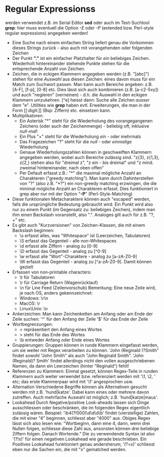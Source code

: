 # Regular Expressionss

werden verwendet z.B. im Serial Editor __sed__ oder auch im Text-Suchtool
__grep__: hier muss eventuell die Option _-E_ oder _-P_ (extended bzw. 
Perl-style regular expressions) angegeben werden!

* Eine Suche nach einem einfachen String liefert genau die Vorkommen dieses
  Strings zurück - also auch mit vorangehenden oder folgenden Zeichen
* Der Punkt __"."__ ist ein einfacher Platzhalter für _ein_ beliebiges
  Zeichen. Wiederholt hintereinander stehende Punkte stehen für die 
  entsprechende Anzahl von Zeichen.
* Zeichen, die in eckigen Klammern angegeben werden (z.B. "[abc]") stehen für
  eine _Auswahl_ aus diesen Zeichen: eines davon muss für ein Match zum 
  Suchwort passen. Man kann auch Bereiche angeben: z.B. [A-F], [f-p], [0-8] 
  etc. Dies lässt sich auch kombinieren (z.B. [a-c2-5xy]) und auch "negieren"
  (verneinen) - d.h. die Auswahl in den eckigen Klammern umzukehren. [^e] 
  heisst dann: Suche alle Zeichen _ausser_ dem "e". Utilities wie __grep__ 
  haben evtl. Erweiterungen, die man in der Form [[:digit:]] (Bsp: Ziffern) 
  etc. einsetzen kann.
* Multiplikatoren:
    - Ein Asterisk "\*" steht für die Wiederholung des vorangegangenen Zeichens
      (oder auch der Zeichenmenge) - beliebig oft, inklusive _null-mal_!
    - Ein Plus "\+" steht für die Wiederholung _ein_ - oder mehrmals
    - Das Fragezeichen "\?" steht für die _null_ - oder _einmalige_ Wiederholung
    - Genaue Wiederholungszahlen können in geschweiften Klammern angegeben 
      werden, wobei auch Bereiche zulässig sind. "z{3}, z{1,3}, z{2,} stehen 
      also für "dreimal z", "z ein - bis dreimal" und "z mind. zweimal 
      hintereinander, nach oben offen"
    - Per Default erfasst z.B.: "\*" die maximal mögliche Anzahl an Charakteren 
      ("greedy matching"). Man kann durch Dahinterstellen von "\?" (also z.B. 
      "\*\?") ein non-greedy matching erzwingen, die die minimal mögliche Anzahl 
      an Charakteren erfasst. Dies funktioniert in grep aber nur mit der Option 
      "__-P__" (Perl-Style-Matching)
* Diese funktionalen Metacharaktere können auch "escaped" werden, falls die 
  ursprüngliche Bedeutung gebraucht wird. Ein Punkt wird also nur zu einem Punkt 
  (im Gegensatz zu: beliebiges Zeichen), indem man ihm einen Backslash 
  voranstellt, also "\.". Analoges gilt auch für z.B. "?, +" etc.
* Es gibt auch "Kurzversionen" von Zeichen-Klassen, die mit einem Backslash 
  beginnen:
  - \s erfasst alles, was "Whitespace" ist (Leerzeichen, Tabulatoren)
  - \S erfasst das Gegenteil - alle non-Whitespaces
  - \d erfasst alle Ziffern - analog zu [0-9]
  - \D erfasst das Gegenteil - analog zu [^0-9]
  - \w erfasst alle "Wort"-Charaktere - analog zu [a-zA-Z0-9]
  - \W erfasst das Gegenteil - analog zu [^a-zA-Z0-9]. Damit können gezielt 
* Erfassen von non-printable characters:
  - \t für Tabulatoren
  - \r für Carriage Return (Wagenrücklauf)
  - \n für Line Feed (Zeilenvorschub)
  Bemerkung: Eine neue Zeile wird, je nach OS, anders gekennzeichnet: 
  - Windows: \r\n
  - MacOS: \r
  - Linux\Unix: \n
* Ankerzeichen: 
  Man kann Zeichenketten am Anfang oder am Ende der Zeile suchen: 
  '^' für den Anfang der Zeile
  '$' für das Ende der Zeile
* Wortbegrenzungen:
  - \< repräsentiert den Anfang eines Wortes 
  - \> steht für das Ende des Wortes
  - \b entweder Anfang oder Ende eines Wortes
* Gruppierungen:
Gruppen können in runde Klammern eingefasst werden, um sie weiter mit Regex 
verarbeiten zu können. 'John (Reginald )?Smith" findet sowohl "John Smith" als 
auch "John Reginald Smith". 'John (Reginald)? Smith' findet allerdings nicht den
vollen ausgeschriebenen Namen, da dann ein Leerzeichen (hinter "Reginald") fehlt!
* Referenzen zu Klammern: 
Einmal gesetzt, können Regex-Teile in runden Klammern auch weiter verwendet bzw. 
referenziert werden mit '\1, \2, ' etc; das erste Klammerpaar wird mit '\1' 
angesprochen usw.
* Alternation
Verschiedene Begriffe können als Alternativen gesucht werden mit z.B.
'hund|katze'. Dabei kann eines oder mehrere davon zutreffen. Auch mehrfache 
Auswahl ist möglich; z.B. 'hund|katze|maus'.
* Lookahead
Durch Negative/positive Look-aheads lassen sich Dinge ausschliessen oder 
beschränken, die im folgenden Regex eigentlich zulässig wären.
Beispiel: '\b4(?!000)\d\d\d\b' findet (vierstellige) Zahlen, die mit einer "4"
beginnen, schliesst aber "4000" aus. Obiges Regex lässt sich also lesen wie: 
"Wortbeginn, dann eine 4, dann, wenn drei Nullen folgen, schliesse diese Zahl 
aus, ansonsten können drei beliebige Ziffern folgen. Danach Wortende."
Die zu verwendende Syntax ist also '(?!x)' für einen negativen Lookahead wie
gerade beschrieben.
Ein Positives Lookahead funktioniert genau andersherum; '(?=x)' schliesst eben nur 
die Sachen ein, die mit "x" gematched werden.